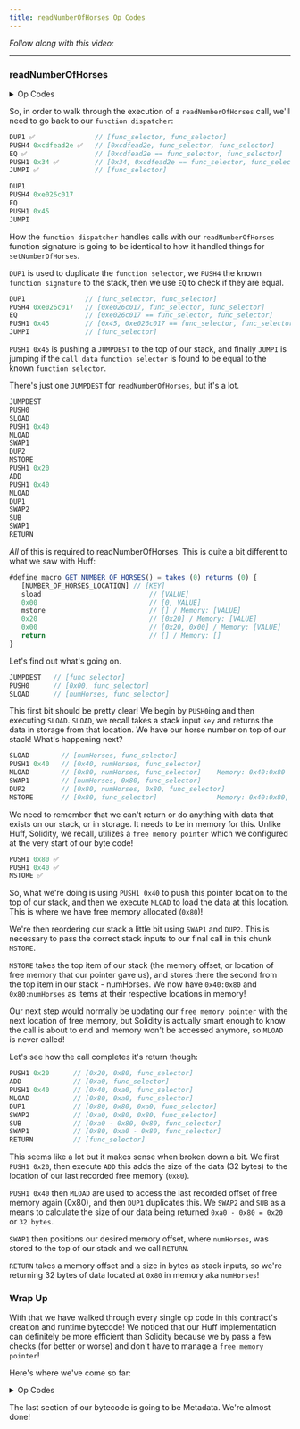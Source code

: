 ```yaml
---
title: readNumberOfHorses Op Codes
---
```


_Follow along with this video:_

---

### readNumberOfHorses

<details>
<Summary> Op Codes </summary>

    bytecode - 0x6080604052348015600e575f80fd5b5060a58061001b5f395ff3fe6080604052348015600e575f80fd5b50600436106030575f3560e01c8063cdfead2e146034578063e026c017146045575b5f80fd5b6043603f3660046059565b5f55565b005b5f5460405190815260200160405180910390f35b5f602082840312156068575f80fd5b503591905056fea2646970667358fe1220fe01fe6c40d0ed98f16c7769ffde7109d5fe9f9dfefe31769a77032ceb92497a64736f6c63430008140033 
```js
    PUSH1 0x80 ✅
    PUSH1 0x40 ✅
    MSTORE ✅

    CALLVALUE ✅
    DUP1 ✅
    ISZERO ✅
    PUSH1 0x0e ✅
    JUMPI ✅

    PUSH0 ✅
    DUP1 ✅
    REVERT ✅

    JUMPDEST ✅
    POP ✅
    PUSH1 0xa5 ✅
    DUP1 ✅
    PUSH2 0x001b ✅
    PUSH0 ✅
    CODECOPY ✅
    PUSH0 ✅
    RETURN ✅
    INVALID ✅

    PUSH1 0x80 ✅
    PUSH1 0x40 ✅
    MSTORE ✅

    CALLVALUE ✅
    DUP1 ✅
    ISZERO ✅
    PUSH1 0x0e ✅
    JUMPI ✅

    PUSH0 ✅
    DUP1 ✅
    REVERT ✅

    JUMPDEST ✅
    POP ✅
    PUSH1 0x04 ✅
    CALLDATASIZE ✅
    LT ✅
    PUSH1 0x30 ✅
    JUMPI ✅

    PUSH0 ✅
    CALLDATALOAD ✅
    PUSH1 0xe0 ✅
    SHR ✅

    DUP1 ✅
    PUSH4 0xcdfead2e ✅
    EQ ✅
    PUSH1 0x34 ✅
    JUMPI ✅

    DUP1
    PUSH4 0xe026c017
    EQ
    PUSH1 0x45
    JUMPI

    JUMPDEST ✅
    PUSH0 ✅
    DUP1 ✅
    REVERT ✅

    JUMPDEST ✅
    PUSH1 0x43 ✅
    PUSH1 0x3f ✅
    CALLDATASIZE ✅
    PUSH1 0x04 ✅
    PUSH1 0x59 ✅
    JUMP ✅

    JUMPDEST ✅
    PUSH0 ✅
    SSTORE ✅
    JUMP ✅

    JUMPDEST ✅
    STOP ✅

    JUMPDEST     //<--- We are here!
    PUSH0
    SLOAD
    PUSH1 0x40
    MLOAD
    SWAP1
    DUP2
    MSTORE
    PUSH1 0x20
    ADD
    PUSH1 0x40
    MLOAD
    DUP1
    SWAP2
    SUB
    SWAP1
    RETURN

    JUMPDEST ✅
    PUSH0 ✅
    PUSH1 0x20 ✅
    DUP3 ✅
    DUP5 ✅
    SUB ✅
    SLT ✅
    ISZERO ✅
    PUSH1 0x68 ✅
    JUMPI ✅

    PUSH0 ✅
    DUP1 ✅
    REVERT ✅

    JUMPDEST ✅
    POP ✅
    CALLDATALOAD ✅
    SWAP2 ✅
    SWAP1 ✅
    POP ✅
    JUMP ✅
    INVALID ✅

    LOG2
    PUSH5 0x6970667358
    INVALID
    SLT
    KECCAK256
    INVALID
    ADD
    INVALID
    PUSH13 0x40d0ed98f16c7769ffde7109d5
    INVALID
    SWAP16
    SWAP14
    INVALID
    INVALID
    BALANCE
    PUSH23 0x9a77032ceb92497a64736f6c63430008140033
```    
</details>


So, in order to walk through the execution of a `readNumberOfHorses` call, we'll need to go back to our `function dispatcher`:

```js
DUP1 ✅               // [func_selector, func_selector]
PUSH4 0xcdfead2e ✅   // [0xcdfead2e, func_selector, func_selector]
EQ ✅                 // [0xcdfead2e == func_selector, func_selector]
PUSH1 0x34 ✅         // [0x34, 0xcdfead2e == func_selector, func_selector]
JUMPI ✅              // [func_selector]

DUP1
PUSH4 0xe026c017
EQ
PUSH1 0x45
JUMPI
```

How the `function dispatcher` handles calls with our `readNumberOfHorses` function signature is going to be identical to how it handled things for `setNumberOfHorses`.

`DUP1` is used to duplicate the `function selector`, we `PUSH4` the known `function signature` to the stack, then we use `EQ` to check if they are equal.

```js
DUP1               // [func_selector, func_selector]
PUSH4 0xe026c017   // [0xe026c017, func_selector, func_selector]
EQ                 // [0xe026c017 == func_selector, func_selector]
PUSH1 0x45         // [0x45, 0xe026c017 == func_selector, func_selector]
JUMPI              // [func_selector]
```

`PUSH1 0x45` is pushing a `JUMPDEST` to the top of our stack, and finally `JUMPI` is jumping if the `call data` `function selector` is found to be equal to the known `function selector`.

There's just one `JUMPDEST` for `readNumberOfHorses`, but it's a lot.

```js
JUMPDEST
PUSH0
SLOAD
PUSH1 0x40
MLOAD
SWAP1
DUP2
MSTORE
PUSH1 0x20
ADD
PUSH1 0x40
MLOAD
DUP1
SWAP2
SUB
SWAP1
RETURN
```

*All* of this is required to readNumberOfHorses. This is quite a bit different to what we saw with Huff:

```js
#define macro GET_NUMBER_OF_HORSES() = takes (0) returns (0) {
   [NUMBER_OF_HORSES_LOCATION] // [KEY]
   sload                           // [VALUE]
   0x00                            // [0, VALUE]
   mstore                          // [] / Memory: [VALUE]
   0x20                            // [0x20] / Memory: [VALUE]
   0x00                            // [0x20, 0x00] / Memory: [VALUE]
   return                          // [] / Memory: []
}
```

Let's find out what's going on.

```js
JUMPDEST   // [func_selector]
PUSH0      // [0x00, func_selector]
SLOAD      // [numHorses, func_selector]
```

This first bit should be pretty clear! We begin by `PUSH0`ing and then executing `SLOAD`. `SLOAD`, we recall takes a stack input `key` and returns the data in storage from that location. We have our horse number on top of our stack! What's happening next?

```js
SLOAD        // [numHorses, func_selector]
PUSH1 0x40   // [0x40, numHorses, func_selector]
MLOAD        // [0x80, numHorses, func_selector]    Memory: 0x40:0x80
SWAP1        // [numHorses, 0x80, func_selector]
DUP2         // [0x80, numHorses, 0x80, func_selector]
MSTORE       // [0x80, func_selector]               Memory: 0x40:0x80, 0x80:numHorses
```
We need to remember that we can't return or do anything with data that exists on our stack, or in storage. It needs to be in memory for this. Unlike Huff, Solidity, we recall, utilizes a `free memory pointer` which we configured at the very start of our byte code!

```js
PUSH1 0x80 ✅
PUSH1 0x40 ✅
MSTORE ✅
```
So, what we're doing is using `PUSH1 0x40` to push this pointer location to the top of our stack, and then we execute `MLOAD` to load the data at this location. This is where we have free memory allocated (`0x80`)!

We're then reordering our stack a little bit using `SWAP1` and `DUP2`. This is necessary to pass the correct stack inputs to our final call in this chunk `MSTORE`.  

`MSTORE` takes the top item of our stack (the memory offset, or location of free memory that our pointer gave us), and stores there the second from the top item in our stack - numHorses. We now have `0x40:0x80` and `0x80:numHorses` as items at their respective locations in memory!

Our next step would normally be updating our `free memory pointer` with the next location of free memory, but Solidity is actually smart enough to know the call is about to end and memory won't be accessed anymore, so `MLOAD` is never called!

Let's see how the call completes it's return though:

```js
PUSH1 0x20      // [0x20, 0x80, func_selector]
ADD             // [0xa0, func_selector]
PUSH1 0x40      // [0x40, 0xa0, func_selector]
MLOAD           // [0x80, 0xa0, func_selector]
DUP1            // [0x80, 0x80, 0xa0, func_selector]
SWAP2           // [0xa0, 0x80, 0x80, func_selector]
SUB             // [0xa0 - 0x80, 0x80, func_selector]
SWAP1           // [0x80, 0xa0 - 0x80, func_selector]
RETURN          // [func_selector]
```

This seems like a lot but it makes sense when broken down a bit. We first `PUSH1 0x20`, then execute `ADD` this adds the size of the data (32 bytes) to the location of our last recorded free memory (`0x80`).

`PUSH1 0x40` then `MLOAD` are used to access the last recorded offset of free memory again (0x80), and then `DUP1` duplicates this. We `SWAP2` and `SUB` as a means to calculate the size of our data being returned `0xa0 - 0x80 = 0x20` or `32 bytes`. 

`SWAP1` then positions our desired memory offset, where `numHorses`, was stored to the top of our stack and we call `RETURN`.

`RETURN` takes a memory offset and a size in bytes as stack inputs, so we're returning 32 bytes of data located at `0x80` in memory aka `numHorses`!

### Wrap Up

With that we have walked through every single op code in this contract's creation and runtime bytecode! We noticed that our Huff implementation can definitely be more efficient than Solidity because we by pass a few checks (for better or worse) and don't have to manage a `free memory pointer`!

Here's where we've come so far:

<details>
<Summary> Op Codes </summary>

    bytecode - 0x6080604052348015600e575f80fd5b5060a58061001b5f395ff3fe6080604052348015600e575f80fd5b50600436106030575f3560e01c8063cdfead2e146034578063e026c017146045575b5f80fd5b6043603f3660046059565b5f55565b005b5f5460405190815260200160405180910390f35b5f602082840312156068575f80fd5b503591905056fea2646970667358fe1220fe01fe6c40d0ed98f16c7769ffde7109d5fe9f9dfefe31769a77032ceb92497a64736f6c63430008140033 
```js
    PUSH1 0x80 ✅
    PUSH1 0x40 ✅
    MSTORE ✅

    CALLVALUE ✅
    DUP1 ✅
    ISZERO ✅
    PUSH1 0x0e ✅
    JUMPI ✅

    PUSH0 ✅
    DUP1 ✅
    REVERT ✅

    JUMPDEST ✅
    POP ✅
    PUSH1 0xa5 ✅
    DUP1 ✅
    PUSH2 0x001b ✅
    PUSH0 ✅
    CODECOPY ✅
    PUSH0 ✅
    RETURN ✅
    INVALID ✅

    PUSH1 0x80 ✅
    PUSH1 0x40 ✅
    MSTORE ✅

    CALLVALUE ✅
    DUP1 ✅
    ISZERO ✅
    PUSH1 0x0e ✅
    JUMPI ✅

    PUSH0 ✅
    DUP1 ✅
    REVERT ✅

    JUMPDEST ✅
    POP ✅
    PUSH1 0x04 ✅
    CALLDATASIZE ✅
    LT ✅
    PUSH1 0x30 ✅
    JUMPI ✅

    PUSH0 ✅
    CALLDATALOAD ✅
    PUSH1 0xe0 ✅
    SHR ✅

    DUP1 ✅
    PUSH4 0xcdfead2e ✅
    EQ ✅
    PUSH1 0x34 ✅
    JUMPI ✅

    DUP1 ✅
    PUSH4 0xe026c017 ✅
    EQ ✅
    PUSH1 0x45 ✅
    JUMPI ✅

    JUMPDEST ✅
    PUSH0 ✅
    DUP1 ✅
    REVERT ✅

    JUMPDEST ✅
    PUSH1 0x43 ✅
    PUSH1 0x3f ✅
    CALLDATASIZE ✅
    PUSH1 0x04 ✅
    PUSH1 0x59 ✅
    JUMP ✅

    JUMPDEST ✅
    PUSH0 ✅
    SSTORE ✅
    JUMP ✅

    JUMPDEST ✅
    STOP ✅

    JUMPDEST ✅
    PUSH0 ✅
    SLOAD ✅
    PUSH1 0x40 ✅
    MLOAD ✅
    SWAP1 ✅
    DUP2 ✅
    MSTORE ✅
    PUSH1 0x20 ✅
    ADD ✅
    PUSH1 0x40 ✅
    MLOAD ✅
    DUP1 ✅
    SWAP2 ✅
    SUB ✅
    SWAP1 ✅
    RETURN ✅

    JUMPDEST ✅
    PUSH0 ✅
    PUSH1 0x20 ✅
    DUP3 ✅
    DUP5 ✅
    SUB ✅
    SLT ✅
    ISZERO ✅
    PUSH1 0x68 ✅
    JUMPI ✅

    PUSH0 ✅
    DUP1 ✅
    REVERT ✅

    JUMPDEST ✅
    POP ✅
    CALLDATALOAD ✅
    SWAP2 ✅
    SWAP1 ✅
    POP ✅
    JUMP ✅
    INVALID ✅

    LOG2
    PUSH5 0x6970667358
    INVALID
    SLT
    KECCAK256
    INVALID
    ADD
    INVALID
    PUSH13 0x40d0ed98f16c7769ffde7109d5
    INVALID
    SWAP16
    SWAP14
    INVALID
    INVALID
    BALANCE
    PUSH23 0x9a77032ceb92497a64736f6c63430008140033
```    
</details>


The last section of our bytecode is going to be Metadata. We're almost done!
